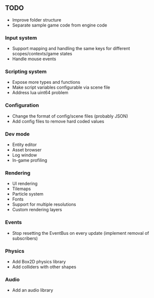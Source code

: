 ## TODO
- Improve folder structure
- Separate sample game code from engine code

### Input system
- Support mapping and handling the same keys for different scopes/contexts/game states
- Handle mouse events

### Scripting system
- Expose more types and functions
- Make script variables configurable via scene file
- Address lua uint64 problem

### Configuration
- Change the format of config/scene files (probably JSON)
- Add config files to remove hard coded values

### Dev mode
- Entity editor
- Asset browser
- Log window
- In-game profiling

### Rendering
- UI rendering
- Tilemaps
- Particle system
- Fonts
- Support for multiple resolutions
- Custom rendering layers

### Events
- Stop resetting the EventBus on every update (implement removal of subscribers)

### Physics
- Add Box2D physics library
- Add colliders with other shapes

### Audio
- Add an audio library
